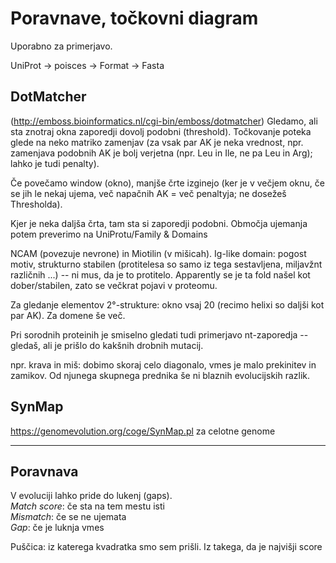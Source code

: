 # Poravnave, točkovni diagram
Uporabno za primerjavo. 

UniProt -> poisces -> Format -> Fasta

## DotMatcher 
(http://emboss.bioinformatics.nl/cgi-bin/emboss/dotmatcher)
Gledamo, ali sta znotraj okna zaporedji dovolj podobni (threshold). Točkovanje poteka glede na neko matriko zamenjav (za vsak par AK je neka vrednost, npr. zamenjava podobnih AK je bolj verjetna (npr. Leu in Ile, ne pa Leu in Arg); lahko je tudi penalty).

Če povečamo window (okno), manjše črte izginejo (ker je v večjem oknu, če se jih le nekaj ujema, več napačnih AK = več penaltyja; ne dosežeš Thresholda).

Kjer je neka daljša črta, tam sta si zaporedji podobni. Območja ujemanja potem preverimo na UniProtu/Family & Domains

NCAM (povezuje nevrone) in Miotilin (v mišicah). Ig-like domain: pogost motiv, strukturno stabilen (protitelesa so samo iz tega sestavljena, miljavžnt različnih ...) -- ni mus, da je to protitelo. Apparently se je ta fold našel kot dober/stabilen, zato se večkrat pojavi v proteomu. 

Za gledanje elementov 2°-strukture: okno vsaj 20 (recimo helixi so daljši kot par AK). Za domene še več.


Pri sorodnih proteinih je smiselno gledati tudi primerjavo nt-zaporedja -- gledaš, ali je prišlo do kakšnih drobnih mutacij. 

npr. krava in miš: dobimo skoraj celo diagonalo, vmes je malo prekinitev in zamikov. Od njunega skupnega prednika še ni blaznih evolucijskih razlik. 

## SynMap
https://genomevolution.org/coge/SynMap.pl za celotne genome

------
## Poravnava
V evoluciji lahko pride do lukenj (gaps).  
_Match score_: če sta na tem mestu isti  
_Mismatch_: če se ne ujemata  
_Gap_: če je luknja vmes  

Puščica: iz katerega kvadratka smo sem prišli. Iz takega, da je najvišji score